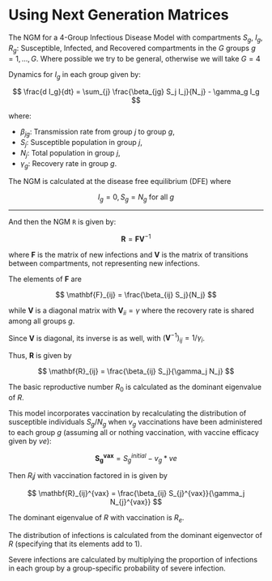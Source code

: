 # Using Next Generation Matrices

The NGM for a 4-Group Infectious Disease Model with compartments $S_g$, $I_g$, $R_g$: Susceptible, Infected, and Recovered compartments in the $G$ groups $g = 1, \dots, G$. Where possible we try to be general, otherwise we will take $G = 4$

Dynamics for $I_g$ in each group given by:

$$
\frac{d I_g}{dt} = \sum_{j} \frac{\beta_{jg} S_j I_j}{N_j} - \gamma_g I_g
$$

where:

- $\beta_{jg}$: Transmission rate from group $j$ to group $g$,
- $S_j$: Susceptible population in group $j$,
- $N_j$: Total population in group $j$,
- $\gamma_g$: Recovery rate in group $g$.

The NGM is calculated at the disease free equilibrium (DFE) where

$$
I_g = 0, S_g = N_g \  \text{for all\ } g
$$

---

And then the NGM `R` is given by:

$$
\mathbf{R} = \mathbf{F} \mathbf{V}^{-1}
$$

where $\mathbf{F}$ is the matrix of new infections and $\mathbf{V}$ is the matrix of transitions between compartments, not representing new infections.

The elements of $\mathbf{F}$ are

$$
\mathbf{F}_{ij} = \frac{\beta_{ij} S_j}{N_j}
$$

while $\mathbf{V}$ is a diagonal matrix with $\mathbf{V}_{ii} = \gamma$ where the recovery rate is shared among all groups $g$.

Since $\mathbf{V}$ is diagonal, its inverse is as well, with $(\mathbf{V}^{-1})_{ij} = 1 / \gamma_i$.

Thus, $\mathbf{R}$ is given by

$$
\mathbf{R}_{ij} = \frac{\beta_{ij} S_j}{\gamma_j N_j}
$$

The basic reproductive number $R_0$ is calculated as the dominant eigenvalue of $R$.

This model incorporates vaccination by recalculating the distribution of susceptible individuals $S_g / N_g$ when $v_g$ vaccinations have been administered to each group $g$ (assuming all or nothing vaccination, with vaccine efficacy given by $ve$):

$$
\mathbf{S_{g}^{vax}} = S_{g}^{initial} - v_g * ve
$$

Then $R_ij$ with vaccination factored in is given by

$$
\mathbf{R}_{ij}^{vax} = \frac{\beta_{ij} S_{j}^{vax}}{\gamma_j N_{j}^{vax}}
$$


The dominant eigenvalue of $R$ with vaccination is $R_e$.

The distribution of infections is calculated from the dominant eigenvector of $R$ (specifying that its elements add to 1).

Severe infections are calculated by multiplying the proportion of infections in each group by a group-specific probability of severe infection.
